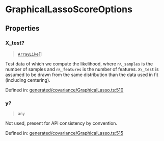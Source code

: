 # GraphicalLassoScoreOptions

## Properties

### X\_test?

> [`ArrayLike`](../types/ArrayLike.md)[]

Test data of which we compute the likelihood, where `n\_samples` is the number of samples and `n\_features` is the number of features. `X\_test` is assumed to be drawn from the same distribution than the data used in fit (including centering).

Defined in:  [generated/covariance/GraphicalLasso.ts:510](https://github.com/transitive-bullshit/scikit-learn-ts/blob/b59c1ff/packages/sklearn/src/generated/covariance/GraphicalLasso.ts#L510)

### y?

> `any`

Not used, present for API consistency by convention.

Defined in:  [generated/covariance/GraphicalLasso.ts:515](https://github.com/transitive-bullshit/scikit-learn-ts/blob/b59c1ff/packages/sklearn/src/generated/covariance/GraphicalLasso.ts#L515)
